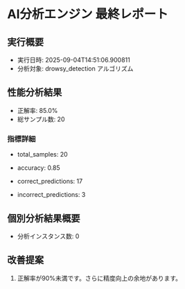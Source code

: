 
# AI分析エンジン 最終レポート

## 実行概要
- 実行日時: 2025-09-04T14:51:06.900811
- 分析対象: drowsy_detection アルゴリズム

## 性能分析結果
- 正解率: 85.0%
- 総サンプル数: 20


### 指標詳細

- total_samples: 20

- accuracy: 0.85

- correct_predictions: 17

- incorrect_predictions: 3



## 個別分析結果概要
- 分析インスタンス数: 0




## 改善提案

1. 正解率が90%未満です。さらに精度向上の余地があります。




